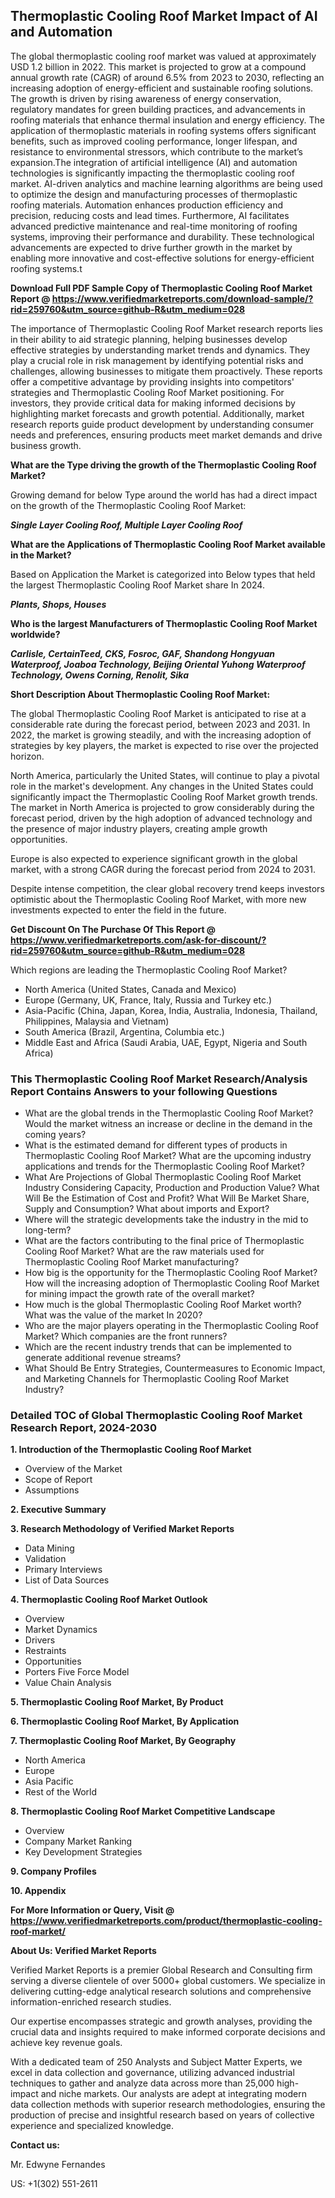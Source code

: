 <h2>Thermoplastic Cooling Roof Market Impact of AI and Automation</h2>The global thermoplastic cooling roof market was valued at approximately USD 1.2 billion in 2022. This market is projected to grow at a compound annual growth rate (CAGR) of around 6.5% from 2023 to 2030, reflecting an increasing adoption of energy-efficient and sustainable roofing solutions. The growth is driven by rising awareness of energy conservation, regulatory mandates for green building practices, and advancements in roofing materials that enhance thermal insulation and energy efficiency. The application of thermoplastic materials in roofing systems offers significant benefits, such as improved cooling performance, longer lifespan, and resistance to environmental stressors, which contribute to the market’s expansion.The integration of artificial intelligence (AI) and automation technologies is significantly impacting the thermoplastic cooling roof market. AI-driven analytics and machine learning algorithms are being used to optimize the design and manufacturing processes of thermoplastic roofing materials. Automation enhances production efficiency and precision, reducing costs and lead times. Furthermore, AI facilitates advanced predictive maintenance and real-time monitoring of roofing systems, improving their performance and durability. These technological advancements are expected to drive further growth in the market by enabling more innovative and cost-effective solutions for energy-efficient roofing systems.t</p><p id="" class=""><strong>Download Full PDF Sample Copy of Thermoplastic Cooling Roof Market Report @ <a href="https://www.verifiedmarketreports.com/download-sample/?rid=259760&utm_source=github-R&utm_medium=028" target="_blank">https://www.verifiedmarketreports.com/download-sample/?rid=259760&utm_source=github-R&utm_medium=028</a></strong></p><p>The importance of&nbsp;Thermoplastic Cooling Roof Market research reports lies in their ability to aid strategic planning, helping businesses develop effective strategies by understanding market trends and dynamics. They play a crucial role in risk management by identifying potential risks and challenges, allowing businesses to mitigate them proactively. These reports offer a competitive advantage by providing insights into competitors' strategies and Thermoplastic Cooling Roof Market positioning. For investors, they provide critical data for making informed decisions by highlighting market forecasts and growth potential. Additionally, market research reports guide product development by understanding consumer needs and preferences, ensuring products meet market demands and drive business growth.</p><p><strong>What are the&nbsp;Type driving the growth of the Thermoplastic Cooling Roof Market?</strong></p><p id="" class="">Growing demand for below Type around the world has had a direct impact on the growth of the Thermoplastic Cooling Roof Market:</p><em><strong>Single Layer Cooling Roof, Multiple Layer Cooling Roof</strong></em></p><strong>What are the&nbsp;Applications&nbsp;of Thermoplastic Cooling Roof Market available in the Market?</strong></p><p id="" class="">Based on Application the Market is categorized into Below types that held the largest Thermoplastic Cooling Roof Market share In 2024.</p><em><strong>Plants, Shops, Houses</strong></em></p><strong>Who is the largest Manufacturers of Thermoplastic Cooling Roof Market worldwide?</strong></p><p><em><strong>Carlisle, CertainTeed, CKS, Fosroc, GAF, Shandong Hongyuan Waterproof, Joaboa Technology, Beijing Oriental Yuhong Waterproof Technology, Owens Corning, Renolit, Sika</strong></em></p><p id="" class=""><strong>Short Description About Thermoplastic Cooling Roof Market:</strong></p><p>The global Thermoplastic Cooling Roof Market is anticipated to rise at a considerable rate during the forecast period, between 2023 and 2031. In 2022, the market is growing steadily, and with the increasing adoption of strategies by key players, the market is expected to rise over the projected horizon.</p><p>North America, particularly the United States, will continue to play a pivotal role in the market's development. Any changes in the United States could significantly impact the Thermoplastic Cooling Roof Market growth trends. The market in North America is projected to grow considerably during the forecast period, driven by the high adoption of advanced technology and the presence of major industry players, creating ample growth opportunities.</p><p>Europe is also expected to experience significant growth in the global market, with a strong CAGR during the forecast period from 2024 to 2031.</p><p>Despite intense competition, the clear global recovery trend keeps investors optimistic about the Thermoplastic Cooling Roof Market, with more new investments expected to enter the field in the future.</p><p id="" class=""><strong>Get Discount On The Purchase Of This Report @ <a href="https://www.verifiedmarketreports.com/ask-for-discount/?rid=259760&utm_source=github-R&utm_medium=028" target="_blank">https://www.verifiedmarketreports.com/ask-for-discount/?rid=259760&utm_source=github-R&utm_medium=028</a></strong></p>Which regions are leading the Thermoplastic Cooling Roof Market?</p><ul><li>North America (United States, Canada and Mexico)</li><li>Europe (Germany, UK, France, Italy, Russia and Turkey etc.)</li><li>Asia-Pacific (China, Japan, Korea, India, Australia, Indonesia, Thailand, Philippines, Malaysia and Vietnam)</li><li>South America (Brazil, Argentina, Columbia etc.)</li><li>Middle East and Africa (Saudi Arabia, UAE, Egypt, Nigeria and South Africa)</li></ul><h3 id="" class="">This Thermoplastic Cooling Roof Market Research/Analysis Report Contains Answers to your following Questions</h3><ul><li>What are the global trends in the Thermoplastic Cooling Roof Market? Would the market witness an increase or decline in the demand in the coming years?</li><li>What is the estimated demand for different types of products in Thermoplastic Cooling Roof Market? What are the upcoming industry applications and trends for the Thermoplastic Cooling Roof Market?</li><li>What Are Projections of Global Thermoplastic Cooling Roof Market Industry Considering Capacity, Production and Production Value? What Will Be the Estimation of Cost and Profit? What Will Be Market Share, Supply and Consumption? What about imports and Export?</li><li>Where will the strategic developments take the industry in the mid to long-term?</li><li>What are the factors contributing to the final price of Thermoplastic Cooling Roof Market? What are the raw materials used for Thermoplastic Cooling Roof Market manufacturing?</li><li>How big is the opportunity for the Thermoplastic Cooling Roof Market? How will the increasing adoption of Thermoplastic Cooling Roof Market for mining impact the growth rate of the overall market?</li><li>How much is the global Thermoplastic Cooling Roof Market worth? What was the value of the market In 2020?</li><li>Who are the major players operating in the Thermoplastic Cooling Roof Market? Which companies are the front runners?</li><li>Which are the recent industry trends that can be implemented to generate additional revenue streams?</li><li>What Should Be Entry Strategies, Countermeasures to Economic Impact, and Marketing Channels for Thermoplastic Cooling Roof Market Industry?</li></ul><h3 id="" class="">Detailed TOC of Global Thermoplastic Cooling Roof Market Research Report, 2024-2030</h3><p id="" class=""><strong>1. Introduction of the Thermoplastic Cooling Roof Market</strong></p><ul><li>Overview of the Market</li><li>Scope of Report</li><li>Assumptions</li></ul><p id="" class=""><strong>2. Executive Summary</strong></p><p id="" class=""><strong>3. Research Methodology of Verified Market Reports</strong></p><ul><li>Data Mining</li><li>Validation</li><li>Primary Interviews</li><li>List of Data Sources</li></ul><p id="" class=""><strong>4. Thermoplastic Cooling Roof Market Outlook</strong></p><ul><li>Overview</li><li>Market Dynamics</li><li>Drivers</li><li>Restraints</li><li>Opportunities</li><li>Porters Five Force Model</li><li>Value Chain Analysis</li></ul><p id="" class=""><strong>5. Thermoplastic Cooling Roof Market, By Product</strong></p><p id="" class=""><strong>6. Thermoplastic Cooling Roof Market, By Application</strong></p><p id="" class=""><strong>7. Thermoplastic Cooling Roof Market, By Geography</strong></p><ul><li>North America</li><li>Europe</li><li>Asia Pacific</li><li>Rest of the World</li></ul><p id="" class=""><strong>8. Thermoplastic Cooling Roof Market Competitive Landscape</strong></p><ul><li>Overview</li><li>Company Market Ranking</li><li>Key Development Strategies</li></ul><p id="" class=""><strong>9. Company Profiles</strong></p><p id="" class=""><strong>10. Appendix</strong></p><p id="" class=""><strong>For More Information or Query, Visit @ <a href="https://www.verifiedmarketreports.com/product/thermoplastic-cooling-roof-market/" target="_blank">https://www.verifiedmarketreports.com/product/thermoplastic-cooling-roof-market/</a></strong></p><p id="" class=""><strong>About Us: Verified Market Reports</strong></p><p id="" class="">Verified Market Reports is a premier Global Research and Consulting firm serving a diverse clientele of over 5000+ global customers. We specialize in delivering cutting-edge analytical research solutions and comprehensive information-enriched research studies.</p><p id="" class="">Our expertise encompasses strategic and growth analyses, providing the crucial data and insights required to make informed corporate decisions and achieve key revenue goals.</p><p id="" class="">With a dedicated team of 250 Analysts and Subject Matter Experts, we excel in data collection and governance, utilizing advanced industrial techniques to gather and analyze data across more than 25,000 high-impact and niche markets. Our analysts are adept at integrating modern data collection methods with superior research methodologies, ensuring the production of precise and insightful research based on years of collective experience and specialized knowledge.</p><p id="" class=""><strong>Contact us:</strong></p><p id="" class="">Mr. Edwyne Fernandes</p><p id="" class="">US: +1(302) 551-2611</p>